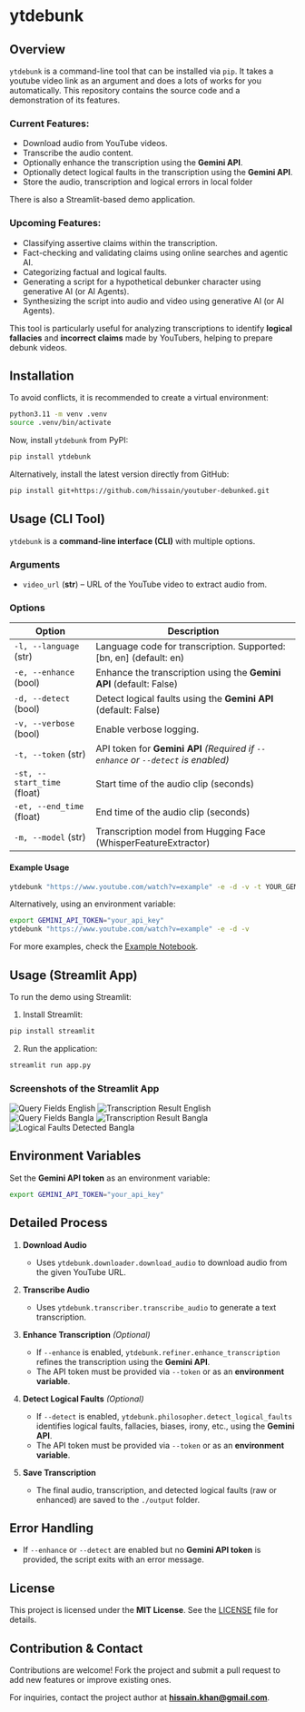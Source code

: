 # ytdebunk

## Overview

`ytdebunk` is a command-line tool that can be installed via `pip`. It takes a youtube video link as an argument and does a lots of works for you automatically.
This repository contains the source code and a demonstration of its features.

### Current Features:
- Download audio from YouTube videos.
- Transcribe the audio content.
- Optionally enhance the transcription using the **Gemini API**.
- Optionally detect logical faults in the transcription using the **Gemini API**.
- Store the audio, transcription and logical errors in local folder

There is also a Streamlit-based demo application.

### Upcoming Features:
- Classifying assertive claims within the transcription.
- Fact-checking and validating claims using online searches and agentic AI.
- Categorizing factual and logical faults.
- Generating a script for a hypothetical debunker character using generative AI (or AI Agents).
- Synthesizing the script into audio and video using generative AI (or AI Agents).

This tool is particularly useful for analyzing transcriptions to identify **logical fallacies** and **incorrect claims** made by YouTubers, helping to prepare debunk videos.

## Installation

To avoid conflicts, it is recommended to create a virtual environment:

```sh
python3.11 -m venv .venv
source .venv/bin/activate
```

Now, install `ytdebunk` from PyPI:

```sh
pip install ytdebunk
```

Alternatively, install the latest version directly from GitHub:

```sh
pip install git+https://github.com/hissain/youtuber-debunked.git
```

## Usage (CLI Tool)

`ytdebunk` is a **command-line interface (CLI)** with multiple options.

### **Arguments**
- `video_url` (**str**) – URL of the YouTube video to extract audio from.

### **Options**
| Option                  | Description |
|-------------------------|-------------|
| `-l, --language` (str) | Language code for transcription. Supported: [bn, en] (default: en) |
| `-e, --enhance` (bool) | Enhance the transcription using the **Gemini API** (default: False) |
| `-d, --detect` (bool) | Detect logical faults using the **Gemini API** (default: False) |
| `-v, --verbose` (bool) | Enable verbose logging. |
| `-t, --token` (str) | API token for **Gemini API** *(Required if `--enhance` or `--detect` is enabled)* |
| `-st, --start_time` (float) | Start time of the audio clip (seconds) |
| `-et, --end_time` (float) | End time of the audio clip (seconds) |
| `-m, --model` (str) | Transcription model from Hugging Face (WhisperFeatureExtractor) |

#### **Example Usage**

```bash
ytdebunk "https://www.youtube.com/watch?v=example" -e -d -v -t YOUR_GEMINI_API_TOKEN
```

Alternatively, using an environment variable:

```bash
export GEMINI_API_TOKEN="your_api_key"
ytdebunk "https://www.youtube.com/watch?v=example" -e -d -v
```

For more examples, check the [Example Notebook](experiment/exp.ipynb).

## Usage (Streamlit App)

To run the demo using Streamlit:

1. Install Streamlit:

```bash
pip install streamlit
```

2. Run the application:

```bash
streamlit run app.py
```

### Screenshots of the Streamlit App

![Query Fields English](assets/Screenshot_Q_e.png)
![Transcription Result English](assets/Screenshot_R_e.png)
![Query Fields Bangla](assets/Screenshot_Q.png)
![Transcription Result Bangla](assets/Screenshot_R.png)
![Logical Faults Detected Bangla](assets/Screenshot_F.png)

## **Environment Variables**

Set the **Gemini API token** as an environment variable:

```sh
export GEMINI_API_TOKEN="your_api_key"
```

## **Detailed Process**

1. **Download Audio**
   - Uses `ytdebunk.downloader.download_audio` to download audio from the given YouTube URL.

2. **Transcribe Audio**
   - Uses `ytdebunk.transcriber.transcribe_audio` to generate a text transcription.

3. **Enhance Transcription** *(Optional)*
   - If `--enhance` is enabled, `ytdebunk.refiner.enhance_transcription` refines the transcription using the **Gemini API**.
   - The API token must be provided via `--token` or as an **environment variable**.

4. **Detect Logical Faults** *(Optional)*
   - If `--detect` is enabled, `ytdebunk.philosopher.detect_logical_faults` identifies logical faults, fallacies, biases, irony, etc., using the **Gemini API**.
   - The API token must be provided via `--token` or as an **environment variable**.

5. **Save Transcription**
   - The final audio, transcription, and detected logical faults (raw or enhanced) are saved to the `./output` folder.

## **Error Handling**
- If `--enhance` or `--detect` are enabled but no **Gemini API token** is provided, the script exits with an error message.

## **License**
This project is licensed under the **MIT License**. See the [LICENSE](LICENSE) file for details.

## **Contribution & Contact**

Contributions are welcome! Fork the project and submit a pull request to add new features or improve existing ones.

For inquiries, contact the project author at **hissain.khan@gmail.com**.
